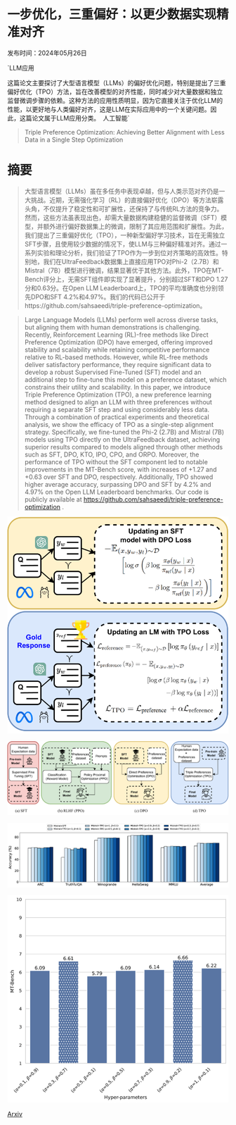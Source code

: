 # 一步优化，三重偏好：以更少数据实现精准对齐

发布时间：2024年05月26日

`LLM应用

这篇论文主要探讨了大型语言模型（LLMs）的偏好优化问题，特别是提出了三重偏好优化（TPO）方法，旨在改善模型的对齐性能，同时减少对大量数据和独立监督微调步骤的依赖。这种方法的应用性质明显，因为它直接关注于优化LLM的性能，以更好地与人类偏好对齐，这是LLM在实际应用中的一个关键问题。因此，这篇论文属于LLM应用分类。` `人工智能`

> Triple Preference Optimization: Achieving Better Alignment with Less Data in a Single Step Optimization

# 摘要

> 大型语言模型（LLMs）虽在多任务中表现卓越，但与人类示范对齐仍是一大挑战。近期，无需强化学习（RL）的直接偏好优化（DPO）等方法崭露头角，不仅提升了稳定性和可扩展性，还保持了与传统RL方法的竞争力。然而，这些方法虽表现出色，却需大量数据构建稳健的监督微调（SFT）模型，并额外进行偏好数据集上的微调，限制了其应用范围和扩展性。为此，我们提出了三重偏好优化（TPO），一种新型偏好学习技术，旨在无需独立SFT步骤，且使用较少数据的情况下，使LLM与三种偏好精准对齐。通过一系列实验和理论分析，我们验证了TPO作为一步到位对齐策略的高效性。特别地，我们在UltraFeedback数据集上直接应用TPO对Phi-2（2.7B）和Mistral（7B）模型进行微调，结果显著优于其他方法。此外，TPO在MT-Bench评分上，无需SFT组件即实现了显著提升，分别超过SFT和DPO 1.27分和0.63分。在Open LLM Leaderboard上，TPO的平均准确度也分别领先DPO和SFT 4.2%和4.97%。我们的代码已公开于https://github.com/sahsaeedi/triple-preference-optimization。

> Large Language Models (LLMs) perform well across diverse tasks, but aligning them with human demonstrations is challenging. Recently, Reinforcement Learning (RL)-free methods like Direct Preference Optimization (DPO) have emerged, offering improved stability and scalability while retaining competitive performance relative to RL-based methods. However, while RL-free methods deliver satisfactory performance, they require significant data to develop a robust Supervised Fine-Tuned (SFT) model and an additional step to fine-tune this model on a preference dataset, which constrains their utility and scalability. In this paper, we introduce Triple Preference Optimization (TPO), a new preference learning method designed to align an LLM with three preferences without requiring a separate SFT step and using considerably less data. Through a combination of practical experiments and theoretical analysis, we show the efficacy of TPO as a single-step alignment strategy. Specifically, we fine-tuned the Phi-2 (2.7B) and Mistral (7B) models using TPO directly on the UltraFeedback dataset, achieving superior results compared to models aligned through other methods such as SFT, DPO, KTO, IPO, CPO, and ORPO. Moreover, the performance of TPO without the SFT component led to notable improvements in the MT-Bench score, with increases of +1.27 and +0.63 over SFT and DPO, respectively. Additionally, TPO showed higher average accuracy, surpassing DPO and SFT by 4.2% and 4.97% on the Open LLM Leaderboard benchmarks. Our code is publicly available at https://github.com/sahsaeedi/triple-preference-optimization .

![一步优化，三重偏好：以更少数据实现精准对齐](../../../paper_images/2405.16681/x1.png)

![一步优化，三重偏好：以更少数据实现精准对齐](../../../paper_images/2405.16681/x2.png)

![一步优化，三重偏好：以更少数据实现精准对齐](../../../paper_images/2405.16681/x3.png)

![一步优化，三重偏好：以更少数据实现精准对齐](../../../paper_images/2405.16681/x4.png)

[Arxiv](https://arxiv.org/abs/2405.16681)